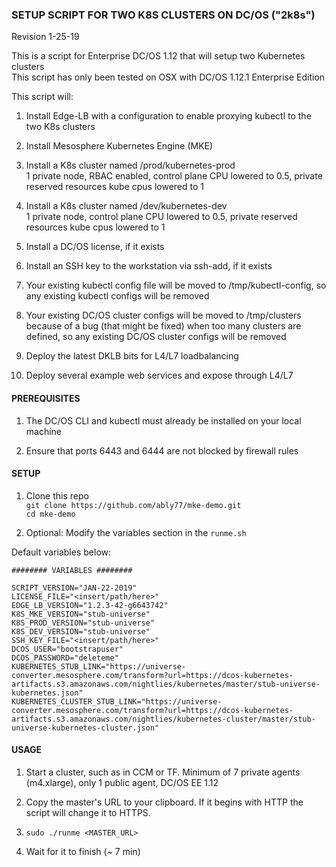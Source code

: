 ### SETUP SCRIPT FOR TWO K8S CLUSTERS ON DC/OS ("2k8s")
Revision 1-25-19

This is a script for Enterprise DC/OS 1.12 that will setup two Kubernetes clusters  
This script has only been tested on OSX with DC/OS 1.12.1 Enterprise Edition  

This script will:

1. Install Edge-LB with a configuration to enable proxying kubectl to the two K8s clusters

2. Install Mesosphere Kubernetes Engine (MKE)

3. Install a K8s cluster named /prod/kubernetes-prod  
   1 private node, RBAC enabled, control plane CPU lowered to 0.5, private reserved resources kube cpus lowered to 1     

4. Install a K8s cluster named /dev/kubernetes-dev   
   1 private node, control plane CPU lowered to 0.5, private reserved resources kube cpus lowered to 1  

5. Install a DC/OS license, if it exists

6. Install an SSH key to the workstation via ssh-add, if it exists

7. Your existing kubectl config file will be moved to /tmp/kubectl-config, so any existing kubectl configs will be removed

8. Your existing DC/OS cluster configs will be moved to /tmp/clusters because of a bug (that might be fixed) when too many clusters are defined, so any existing DC/OS cluster configs will be removed

9. Deploy the latest DKLB bits for L4/L7 loadbalancing

10. Deploy several example web services and expose through L4/L7

#### PREREQUISITES

1. The DC/OS CLI and kubectl must already be installed on your local machine

2. Ensure that ports 6443 and 6444 are not blocked by firewall rules

#### SETUP

1. Clone this repo  
   `git clone https://github.com/ably77/mke-demo.git`  
   `cd mke-demo`

2. Optional: Modify the variables section in the `runme.sh`

Default variables below:
```
######## VARIABLES ########

SCRIPT_VERSION="JAN-22-2019"
LICENSE_FILE="<insert/path/here>"
EDGE_LB_VERSION="1.2.3-42-g6643742"
K8S_MKE_VERSION="stub-universe"
K8S_PROD_VERSION="stub-universe"
K8S_DEV_VERSION="stub-universe"
SSH_KEY_FILE="<insert/path/here>"
DCOS_USER="bootstrapuser"
DCOS_PASSWORD="deleteme"
KUBERNETES_STUB_LINK="https://universe-converter.mesosphere.com/transform?url=https://dcos-kubernetes-artifacts.s3.amazonaws.com/nightlies/kubernetes/master/stub-universe-kubernetes.json"
KUBERNETES_CLUSTER_STUB_LINK="https://universe-converter.mesosphere.com/transform?url=https://dcos-kubernetes-artifacts.s3.amazonaws.com/nightlies/kubernetes-cluster/master/stub-universe-kubernetes-cluster.json"
```

#### USAGE

1. Start a cluster, such as in CCM or TF. Minimum of 7 private agents (m4.xlarge), only 1 public agent, DC/OS EE 1.12

2. Copy the master's URL to your clipboard. If it begins with HTTP the script will change it to HTTPS.

3. `sudo ./runme <MASTER_URL>`

4. Wait for it to finish (~ 7 min)
